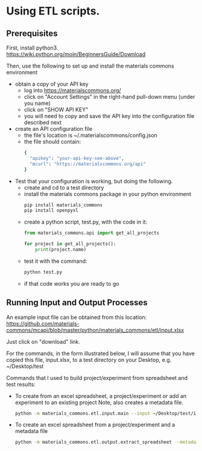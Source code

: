 Using ETL scripts.
==================

Prerequisites
-------------

First, install python3. https://wiki.python.org/moin/BeginnersGuide/Download

Then, use the following to set up and install the materials commons environment
* obtain a copy of your API key
    * log into https://materialscommons.org/
    * click on "Account Settings" in the right-hand pull-down menu (under you name)
    * click on "SHOW API KEY"
    * you will need to copy and save the API key into the configuration file described next
* create an API configuration file
    * the file's location is ~/.materialscommons/config.json
    * the file should contain:
        ```bash
        {
          "apikey": "your-api-key-see-above",
          "mcurl": "https://materialscommons.org/api"
        }
        ``` 
* Test that your configuration is working, but doing the following.
    * create and cd to a test directory
    * install the materials commons package in your python environment
        ```bash
        pip install materials_commons
        pip install openpyxl
        ```
    * create a python script, test.py, with the code in it:
        ```python
        from materials_commons.api import get_all_projects

        for project in get_all_projects():
            print(project.name)

        ```
    * test it with the command:
        ```bash
        python test.py
        ```
    * if that code works you are ready to go

Running Input and Output Processes
----------------------------------

An example input file can be obtained from this location:
https://github.com/materials-commons/mcapi/blob/master/python/materials_commons/etl/input.xlsx

Just click on "download" link. 

For the commands, in the form illustrated below, I will assume that you have copied
this file, input.xlsx, to a test directory on your Desktop, e.g. ~/Desktop/test

Commands that I used to build project/experiment from spreadsheet and test results:

* To create from an excel spreadsheet, a project/experiment or add an experiment to an existing project
    Note, also creates a metadata file.
    ```bash
    python -m materials_commons.etl.input.main --input ~/Desktop/test/input.xlsx --metadata ~/Desktop/test/metadata.json
    ```

* To create an excel spreadsheet from a project/experiment and a metadata file 
    ```bash
    python -m materials_commons.etl.output.extract_spreadsheet --metadata ~/Desktop/test/metadata.json --file ~/Desktop/test/output.xlsx 
    ```
